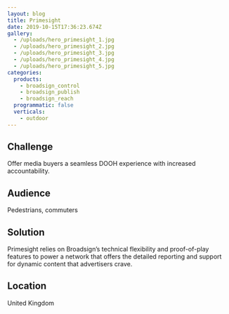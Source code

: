 ```yaml
---
layout: blog
title: Primesight
date: 2019-10-15T17:36:23.674Z
gallery:
  - /uploads/hero_primesight_1.jpg
  - /uploads/hero_primesight_2.jpg
  - /uploads/hero_primesight_3.jpg
  - /uploads/hero_primesight_4.jpg
  - /uploads/hero_primesight_5.jpg
categories:
  products:
    - broadsign_control
    - broadsign_publish
    - broadsign_reach
  programmatic: false
  verticals:
    - outdoor
---
```


## Challenge

Offer media buyers a seamless DOOH experience with increased accountability.

## Audience

Pedestrians, commuters

## Solution

Primesight relies on Broadsign’s technical flexibility and proof-of-play features to power a network that offers the detailed reporting and support for dynamic content that advertisers crave.

## Location

United Kingdom
